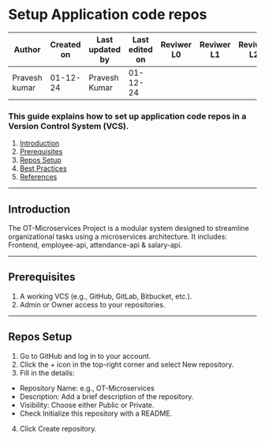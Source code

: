 # Setup Application code repos

| **Author** | **Created on** | **Last updated by** | **Last edited on** | **Reviwer L0** |**Reviwer L1** |**Reviwer L2** |
|------------|----------------|----------------------|---------------------|---------------|---------------|---------------|
| Pravesh kumar      | 01-12-24      | Pravesh Kumar             | 01-12-24           |  | | |     

### This guide explains how to set up application code repos in a Version Control System (VCS).

1. [Introduction](#introduction)
2. [Prerequisites](#prerequisites)
3. [Repos Setup](#repos-setup)
4. [Best Practices](#best-practices)
5. [References](#references)

---

## Introduction

The OT-Microservices Project is a modular system designed to streamline organizational tasks using a microservices architecture. It includes: Frontend, employee-api, attendance-api & salary-api.

---

## Prerequisites

1. A working VCS (e.g., GitHub, GitLab, Bitbucket, etc.).
2. Admin or Owner access to your repositories.

---

## Repos Setup

1. Go to GitHub and log in to your account.
2. Click the + icon in the top-right corner and select New repository.
3. Fill in the details:
 - Repository Name: e.g., OT-Microservices
 - Description: Add a brief description of the repository.
 - Visibility: Choose either Public or Private.
 - Check Initialize this repository with a README.
4. Click Create repository.

   
